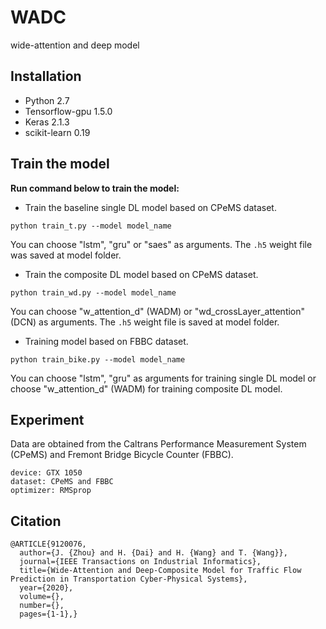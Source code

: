 # WADC
wide-attention and deep model

## Installation
- Python 2.7   
- Tensorflow-gpu 1.5.0  
- Keras 2.1.3
- scikit-learn 0.19

## Train the model

**Run command below to train the model:**
- Train the baseline single DL model based on CPeMS dataset.
```
python train_t.py --model model_name
```

You can choose "lstm", "gru" or "saes" as arguments. The ```.h5``` weight file was saved at model folder.

- Train the composite DL model based on CPeMS dataset.
```
python train_wd.py --model model_name
```
You can choose "w_attention_d" (WADM) or "wd_crossLayer_attention" (DCN) as arguments. The ```.h5``` weight file is saved at model folder.

- Training model based on FBBC dataset.
```
python train_bike.py --model model_name
```
You can choose "lstm", "gru" as arguments for training single DL model or choose "w_attention_d" (WADM) for training composite DL model.

## Experiment
Data are obtained from the Caltrans Performance Measurement System (CPeMS) and Fremont Bridge Bicycle Counter (FBBC).
```
device: GTX 1050
dataset: CPeMS and FBBC
optimizer: RMSprop
```

## Citation
```
@ARTICLE{9120076,
  author={J. {Zhou} and H. {Dai} and H. {Wang} and T. {Wang}},
  journal={IEEE Transactions on Industrial Informatics}, 
  title={Wide-Attention and Deep-Composite Model for Traffic Flow Prediction in Transportation Cyber-Physical Systems}, 
  year={2020},
  volume={},
  number={},
  pages={1-1},}
  
```
